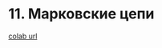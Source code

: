 # 11. Марковские цепи
[colab url](https://colab.research.google.com/github/mathmechterver/stat2021/blob/master/prac11/stat11.ipynb)

